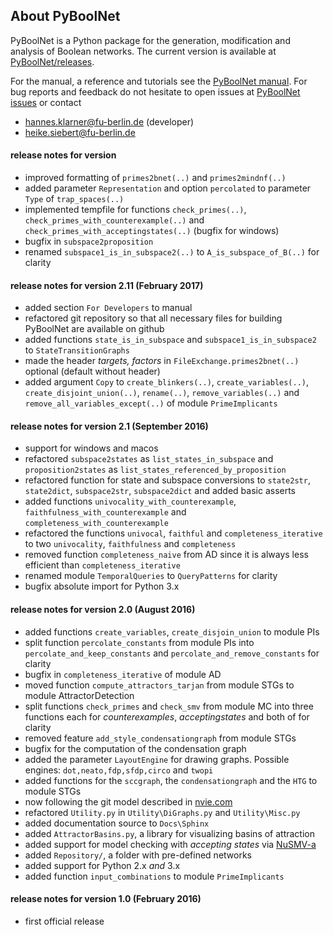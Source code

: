 

## About PyBoolNet
PyBoolNet is a Python package for the generation, modification and analysis of Boolean networks.
The current version is available at [PyBoolNet/releases](http://github.com/hklarner/PyBoolNet/releases).

For the manual, a reference and tutorials see the [PyBoolNet manual](http://github.com/hklarner/PyBoolNet/releases).
For bug reports and feedback do not hesitate to open issues at [PyBoolNet issues](http://github.com/hklarner/PyBoolNet/issues) or contact

 * hannes.klarner@fu-berlin.de (developer)
 * heike.siebert@fu-berlin.de


#### release notes for version
- improved formatting of `primes2bnet(..)` and `primes2mindnf(..)`
- added parameter `Representation` and option `percolated` to parameter `Type` of `trap_spaces(..)`
- implemented tempfile for functions `check_primes(..)`, `check_primes_with_counterexample(..)` and `check_primes_with_acceptingstates(..)` (bugfix for windows)
- bugfix in `subspace2proposition`
- renamed `subspace1_is_in_subspace2(..)` to `A_is_subspace_of_B(..)` for clarity


#### release notes for version 2.11 (February 2017)
- added section `For Developers` to manual
- refactored git repository so that all necessary files for building PyBoolNet are available on github
- added functions `state_is_in_subspace` and `subspace1_is_in_subspace2` to `StateTransitionGraphs`
- made the header _targets, factors_ in `FileExchange.primes2bnet(..)` optional (default without header)
- added argument `Copy` to `create_blinkers(..)`, `create_variables(..)`, `create_disjoint_union(..)`, `rename(..)`, `remove_variables(..)` and `remove_all_variables_except(..)` of module `PrimeImplicants`


#### release notes for version 2.1 (September 2016)
- support for windows and macos
- refactored `subspace2states` as `list_states_in_subspace` and `proposition2states` as `list_states_referenced_by_proposition`
- refactored function for state and subspace conversions to `state2str`, `state2dict`, `subspace2str`, `subspace2dict` and added basic asserts 
- added functions `univocality_with_counterexample`, `faithfulness_with_counterexample` and `completeness_with_counterexample`
- refactored the functions `univocal`, `faithful` and `completeness_iterative` to two `univocality`, `faithfulness` and `completeness`
- removed function `completeness_naive` from AD since it is always less efficient than `completeness_iterative`
- renamed module `TemporalQueries` to `QueryPatterns` for clarity
- bugfix absolute import for Python 3.x


#### release notes for version 2.0 (August 2016)
- added functions `create_variables`, `create_disjoin_union` to module PIs
- split function `percolate_constants` from module PIs into `percolate_and_keep_constants` and `percolate_and_remove_constants` for clarity
- bugfix in `completeness_iterative` of module AD
- moved function `compute_attractors_tarjan` from module STGs to module AttractorDetection
- split functions `check_primes` and `check_smv` from module MC into three functions each for _counterexamples_, _acceptingstates_ and both of for clarity
- removed feature `add_style_condensationgraph` from module STGs
- bugfix for the computation of the condensation graph
- added the parameter `LayoutEngine` for drawing graphs. Possible engines: `dot,neato,fdp,sfdp,circo` and `twopi`
- added functions for the `sccgraph`, the `condensationgraph` and the `HTG` to module STGs
- now following the git model described in [nvie.com](http://nvie.com/posts/a-successful-git-branching-model/)
- refactored `Utility.py` in `Utility\DiGraphs.py` and `Utility\Misc.py`
- added documentation source to `Docs\Sphinx`
- added `AttractorBasins.py`, a library for visualizing basins of attraction
- added support for model checking with _accepting states_ via [NuSMV-a](https://github.com/hklarner/NuSMV-a)
- added `Repository/`, a folder with pre-defined networks
- added support for Python 2.x _and_ 3.x
- added function `input_combinations` to module `PrimeImplicants`

#### release notes for version 1.0 (February 2016)
- first official release



